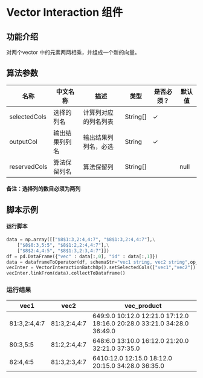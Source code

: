# Vector Interaction 组件

## 功能介绍
对两个vector 中的元素两两相乘，并组成一个新的向量。

## 算法参数

| 名称 | 中文名称 | 描述 | 类型 | 是否必须？ | 默认值 |
| --- | --- | --- | --- | --- | --- |
| selectedCols | 选择的列名 | 计算列对应的列名列表 | String[] | ✓ |  |
| outputCol | 输出结果列列名 | 输出结果列列名，必选 | String | ✓ |  |
| reservedCols | 算法保留列名 | 算法保留列 | String[] |  | null |


#### 备注：选择列的数目必须为两列

## 脚本示例

#### 运行脚本
``` python
data = np.array([["$8$1:3,2:4,4:7", "$8$1:3,2:4,4:7"],\
    ["$8$0:3,5:5", "$8$1:2,2:4,4:7"],\
    ["$8$2:4,4:5", "$8$1:3,2:3,4:7"]])
df = pd.DataFrame({"vec" : data[:,0], "id" : data[:,1]})
data = dataframeToOperator(df, schemaStr="vec1 string, vec2 string",op_type="batch")
vecInter = VectorInteractionBatchOp().setSelectedCols(["vec1","vec2"]).setOutputCol("vec_product")
vecInter.linkFrom(data).collectToDataframe()
```
### 运行结果


| vec1           | vec2           | vec_product                              |
| -------------- | -------------- | ---------------------------------------- |
| $8$1:3,2:4,4:7 | $8$1:3,2:4,4:7 | $64$9:9.0 10:12.0 12:21.0 17:12.0 18:16.0 20:28.0 33:21.0 34:28.0 36:49.0 |
| $8$0:3,5:5     | $8$1:2,2:4,4:7 | $64$8:6.0 13:10.0 16:12.0 21:20.0 32:21.0 37:35.0 |
| $8$2:4,4:5     | $8$1:3,2:3,4:7 | $64$10:12.0 12:15.0 18:12.0 20:15.0 34:28.0 36:35.0 |
